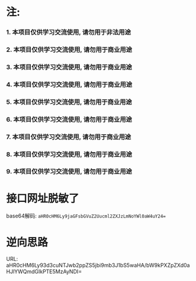 # 注:

### 1. 本项目仅供学习交流使用, 请勿用于非法用途
### 2. 本项目仅供学习交流使用, 请勿用于商业用途
### 3. 本项目仅供学习交流使用, 请勿用于商业用途
### 4. 本项目仅供学习交流使用, 请勿用于商业用途
### 5. 本项目仅供学习交流使用, 请勿用于商业用途
### 6. 本项目仅供学习交流使用, 请勿用于商业用途
### 7. 本项目仅供学习交流使用, 请勿用于商业用途
### 8. 本项目仅供学习交流使用, 请勿用于商业用途
### 9. 本项目仅供学习交流使用, 请勿用于商业用途

# 接口网址脱敏了 
base64解码: `aHR0cHM6Ly9jaGFsbGVuZ2Uucml2ZXJzLmNoYWl0aW4uY24=` 

# 逆向思路

URL: aHR0cHM6Ly93d3cuNTJwb2ppZS5jbi9mb3J1bS5waHA/bW9kPXZpZXd0aHJlYWQmdGlkPTE5MzAyNDI=